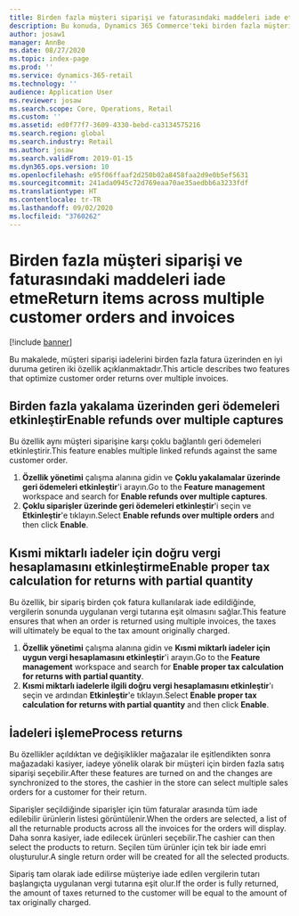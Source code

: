 ```yaml
---
title: Birden fazla müşteri siparişi ve faturasındaki maddeleri iade etme
description: Bu konuda, Dynamics 365 Commerce'teki birden fazla müşteri siparişi ve faturası arasında iadeleri etkinleştirme işlevi açıklanmaktadır.
author: josaw1
manager: AnnBe
ms.date: 08/27/2020
ms.topic: index-page
ms.prod: ''
ms.service: dynamics-365-retail
ms.technology: ''
audience: Application User
ms.reviewer: josaw
ms.search.scope: Core, Operations, Retail
ms.custom: ''
ms.assetid: ed0f77f7-3609-4330-bebd-ca3134575216
ms.search.region: global
ms.search.industry: Retail
ms.author: josaw
ms.search.validFrom: 2019-01-15
ms.dyn365.ops.version: 10
ms.openlocfilehash: e95f06ffaaf2d250b02a8458faa2d9e0b5ef5631
ms.sourcegitcommit: 241ada0945c72d769eaa70ae35aedbb6a3233fdf
ms.translationtype: HT
ms.contentlocale: tr-TR
ms.lasthandoff: 09/02/2020
ms.locfileid: "3760262"
---
```

# <a name="return-items-across-multiple-customer-orders-and-invoices"></a><span data-ttu-id="e05cd-103">Birden fazla müşteri siparişi ve faturasındaki maddeleri iade etme</span><span class="sxs-lookup"><span data-stu-id="e05cd-103">Return items across multiple customer orders and invoices</span></span>

[!include [banner](includes/banner.md)]


<span data-ttu-id="e05cd-104">Bu makalede, müşteri siparişi iadelerini birden fazla fatura üzerinden en iyi duruma getiren iki özellik açıklanmaktadır.</span><span class="sxs-lookup"><span data-stu-id="e05cd-104">This article describes two features that optimize customer order returns over multiple invoices.</span></span> 

## <a name="enable-refunds-over-multiple-captures"></a><span data-ttu-id="e05cd-105">Birden fazla yakalama üzerinden geri ödemeleri etkinleştir</span><span class="sxs-lookup"><span data-stu-id="e05cd-105">Enable refunds over multiple captures</span></span>

<span data-ttu-id="e05cd-106">Bu özellik aynı müşteri siparişine karşı çoklu bağlantılı geri ödemeleri etkinleştirir.</span><span class="sxs-lookup"><span data-stu-id="e05cd-106">This feature enables multiple linked refunds against the same customer order.</span></span> 

1. <span data-ttu-id="e05cd-107">**Özellik yönetimi** çalışma alanına gidin ve **Çoklu yakalamalar üzerinde geri ödemeleri etkinleştir**'i arayın.</span><span class="sxs-lookup"><span data-stu-id="e05cd-107">Go to the **Feature management** workspace and search for **Enable refunds over multiple captures**.</span></span>
2. <span data-ttu-id="e05cd-108">**Çoklu siparişler üzerinde geri ödemeleri etkinleştir**'i seçin ve **Etkinleştir**'e tıklayın.</span><span class="sxs-lookup"><span data-stu-id="e05cd-108">Select **Enable refunds over multiple orders** and then click **Enable**.</span></span> 

## <a name="enable-proper-tax-calculation-for-returns-with-partial-quantity"></a><span data-ttu-id="e05cd-109">Kısmi miktarlı iadeler için doğru vergi hesaplamasını etkinleştirme</span><span class="sxs-lookup"><span data-stu-id="e05cd-109">Enable proper tax calculation for returns with partial quantity</span></span>

<span data-ttu-id="e05cd-110">Bu özellik, bir sipariş birden çok fatura kullanılarak iade edildiğinde, vergilerin sonunda uygulanan vergi tutarına eşit olmasını sağlar.</span><span class="sxs-lookup"><span data-stu-id="e05cd-110">This feature ensures that when an order is returned using multiple invoices, the taxes will ultimately be equal to the tax amount originally charged.</span></span> 

1. <span data-ttu-id="e05cd-111">**Özellik yönetimi** çalışma alanına gidin ve **Kısmi miktarlı iadeler için uygun vergi hesaplamasını etkinleştir**'i arayın.</span><span class="sxs-lookup"><span data-stu-id="e05cd-111">Go to the **Feature management** workspace and search for **Enable proper tax calculation for returns with partial quantity**.</span></span>
2. <span data-ttu-id="e05cd-112">**Kısmi miktarlı iadelerle ilgili doğru vergi hesaplamasını etkinleştir**'ı seçin ve ardından **Etkinleştir**'e tıklayın.</span><span class="sxs-lookup"><span data-stu-id="e05cd-112">Select **Enable proper tax calculation for returns with partial quantity** and then click **Enable**.</span></span> 


## <a name="process-returns"></a><span data-ttu-id="e05cd-113">İadeleri işleme</span><span class="sxs-lookup"><span data-stu-id="e05cd-113">Process returns</span></span>

<span data-ttu-id="e05cd-114">Bu özellikler açıldıktan ve değişiklikler mağazalar ile eşitlendikten sonra mağazadaki kasiyer, iadeye yönelik olarak bir müşteri için birden fazla satış siparişi seçebilir.</span><span class="sxs-lookup"><span data-stu-id="e05cd-114">After these features are turned on and the changes are synchronized to the stores, the cashier in the store can select multiple sales orders for a customer for their return.</span></span>

<span data-ttu-id="e05cd-115">Siparişler seçildiğinde siparişler için tüm faturalar arasında tüm iade edilebilir ürünlerin listesi görüntülenir.</span><span class="sxs-lookup"><span data-stu-id="e05cd-115">When the orders are selected, a list of all the returnable products across all the invoices for the orders will display.</span></span> <span data-ttu-id="e05cd-116">Daha sonra kasiyer, iade edilecek ürünleri seçebilir.</span><span class="sxs-lookup"><span data-stu-id="e05cd-116">The cashier can then select the products to return.</span></span> <span data-ttu-id="e05cd-117">Seçilen tüm ürünler için tek bir iade emri oluşturulur.</span><span class="sxs-lookup"><span data-stu-id="e05cd-117">A single return order will be created for all the selected products.</span></span>

<span data-ttu-id="e05cd-118">Sipariş tam olarak iade edilirse müşteriye iade edilen vergilerin tutarı başlangıçta uygulanan vergi tutarına eşit olur.</span><span class="sxs-lookup"><span data-stu-id="e05cd-118">If the order is fully returned, the amount of taxes returned to the customer will be equal to the amount of tax originally charged.</span></span>

